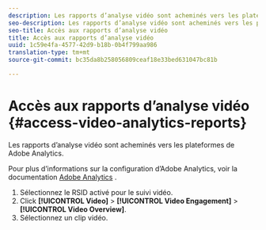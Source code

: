 ```yaml
---
description: Les rapports d’analyse vidéo sont acheminés vers les plateformes de Adobe Analytics.
seo-description: Les rapports d’analyse vidéo sont acheminés vers les plateformes de Adobe Analytics.
seo-title: Accès aux rapports d’analyse vidéo
title: Accès aux rapports d’analyse vidéo
uuid: 1c59e4fa-4577-42d9-b18b-0b4f799aa986
translation-type: tm+mt
source-git-commit: bc35da8b258056809ceaf18e33bed631047bc81b

---
```



# Accès aux rapports d’analyse vidéo {#access-video-analytics-reports}

Les rapports d’analyse vidéo sont acheminés vers les plateformes de Adobe Analytics.

Pour plus d’informations sur la configuration d’Adobe Analytics, voir la documentation [Adobe Analytics](https://microsite.omniture.com/t2/help/en_US/reference/) .
1. Sélectionnez le RSID activé pour le suivi vidéo.
1. Click **[!UICONTROL Video]** > **[!UICONTROL Video Engagement]** > **[!UICONTROL Video Overview]**.
1. Sélectionnez un clip vidéo.